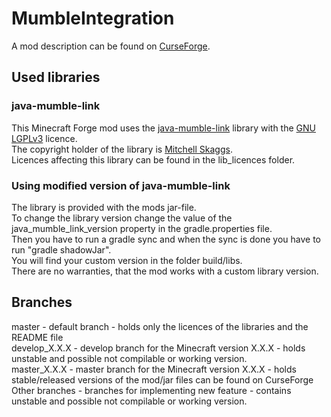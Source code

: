 # MumbleIntegration

A mod description can be found on [CurseForge](https://www.curseforge.com/minecraft/mc-mods/mumble-integration).

## Used libraries

### java-mumble-link

This Minecraft Forge mod uses the [java-mumble-link](https://github.com/magneticflux-/java-mumble-link) library with the [GNU LGPLv3](https://www.gnu.org/licenses/lgpl-3.0.en.html) licence.  
The copyright holder of the library is [Mitchell Skaggs](https://github.com/magneticflux-).  
Licences affecting this library can be found in the lib_licences folder.

### Using modified version of java-mumble-link

The library is provided with the mods jar-file.  
To change the library version change the value of the java_mumble_link_version property in the gradle.properties file.  
Then you have to run a gradle sync and when the sync is done you have to run "gradle shadowJar".  
You will find your custom version in the folder build/libs.  
There are no warranties, that the mod works with a custom library version.

## Branches
master - default branch - holds only the licences of the libraries and the README file  
develop_X.X.X - develop branch for the Minecraft version X.X.X - holds unstable and possible not compilable or working version.  
master_X.X.X - master branch for the Minecraft version X.X.X - holds stable/released versions of the mod/jar files can be found on CurseForge  
Other branches - branches for implementing new feature - contains unstable and possible not compilable or working version.  
